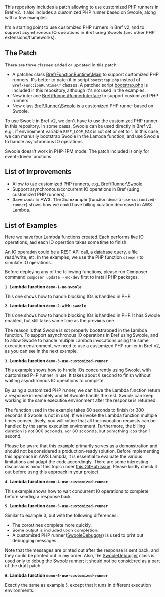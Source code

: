 This repository includes a patch allowing to use customized PHP runners in Bref v2. It also includes a customized PHP
runner based on Swoole, along with a few examples.

It's a starting point to use customized PHP runners in Bref v2, and to support asynchronous IO operations in Bref using
Swoole (and other PHP extensions/frameworks).

## The Patch

There are three classes added or updated in this patch:

* A patched class [Bref\FunctionRuntime\Main][1] to support customized PHP runners. It's better to patch it in script `bootstrap.php` instead of `Bref\FunctionRuntime\*` classes. A patched script [bootstrap.php][2] is included in this repository, although it's not used in the examples.
* New interface [Bref\Runner\RunnerInterface][3] to support customized PHP runners.
* New class [Bref\Runner\Swoole][4] is a customized PHP runner based on Swoole.

To use Swoole in Bref v2, we don't have to use the customized PHP runner in this repository. In some cases, Swoole can be
used directly in Bref v2. e.g., if environment variable `BREF_LOOP_MAX` is not set or set to 1. In this case, we can
manually bootstrap Swoole in the Lambda function, and use Swoole to handle asynchronous IO operations.

Swoole doesn't work in PHP-FPM mode. The patch included is only for event-driven functions.

## List of Improvements

* Allow to use customized PHP runners, e.g., [Bref\Runner\Swoole][4].
* Support asynchronous/concurrent IO operations in Bref (using customized PHP runners).
* Save costs in AWS. The 3rd example (function `demo-3-use-customized-runner`) shows how we could have billing duration decreased in AWS Lambda.

## List of Examples

Here we have four Lambda functions created. Each performs five IO operations, and each IO operation takes some time to finish.

An IO operation could be a REST API call, a database query, a file read/write, etc. In the examples, we use the PHP
function `sleep()` to simulate IO operations.

Before deploying any of the following functions, please run Composer command `composer update --no-dev` first to install PHP packages.

**`1`. Lambda function `demo-1-no-swoole`**

This one shows how to handle blocking IOs is handled in PHP.

**`2`. Lambda function `demo-2-with-swoole`**

This one shows how to handle blocking IOs is handled in PHP. It has Swoole enabled, but still takes same time as the
previous one.

The reason is that Swoole is not properly bootstrapped in the Lambda function. To support asynchronous IO operations in
Bref using Swoole, and to allow Swoole to handle multiple Lambda invocations using the same execution environment, we
need to use a customized PHP runner in Bref v2, as you can see in the next example.

**`3`. Lambda function `demo-3-use-customized-runner`**

This example shows how to handle IOs concurrently using Swoole, with customized PHP runner in use. It takes about 0
second to finish without waiting asynchronous IO operations to complete.

By using a customized PHP runner, we can have the Lambda function return a response immediately and let Swoole handle
the rest. Swoole can keep working in the same execution environment after the response is returned.

The function used in the example takes 60 seconds to finish (or 300 seconds if Swoole is not in use). If we invoke the
Lambda function multiple times consecutively, you will notice that all the invocation requests can be handled by the same
execution environment. Furthermore, the billing duration is not 300 seconds, nor 60 seconds, but something less than 1 second.

Please be aware that this example primarily serves as a demonstration and should not be considered a production-ready
solution. Before implementing this approach in AWS Lambda, it is essential to evaluate the various limitations and adapt
the code accordingly. There are some interesting discussions about this topic under
[this GitHub issue](https://github.com/brefphp/bref/issues/1499). Please kindly check it out before using this approach
in your project.

**`4`. Lambda function `demo-4-use-customized-runner`**

This example shows how to wait concurrent IO operations to complete before sending a response back.

**`5`. Lambda function `demo-5-use-customized-runner`**

Similar to example 3, but with the following differences:

* The coroutines complete more quickly.
* Some output is included upon completion.
* A customized PHP runner ([SwooleDebugger][5]) is used to print out debugging messages.

Note that the messages are printed out after the response is sent back, and they could be printed out in any order.
Also, the [SwooleDebugger][5] class is used only to debug the Swoole runner; it should not be considered as a part of
the draft patch.

**`6`. Lambda function `demo-6-use-customized-runner`**

Exactly the same as example 5, except that it runs in different execution environments.

[1]: https://github.com/deminy/customized-runner-for-bref/blob/master/src/FunctionRuntime/Main.php
[2]: https://github.com/deminy/customized-runner-for-bref/blob/master/bootstrap.php
[3]: https://github.com/deminy/customized-runner-for-bref/blob/master/src/Runner/RunnerInterface.php
[4]: https://github.com/deminy/customized-runner-for-bref/blob/master/src/Runner/Swoole.php
[5]: https://github.com/deminy/customized-runner-for-bref/blob/master/src/Runner/SwooleDebugger.php
